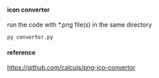 #### icon convertor
run the code with *.png file(s) in the same directory
```
py convertor.py
```

#### reference
https://github.com/calcuis/png-ico-convertor
